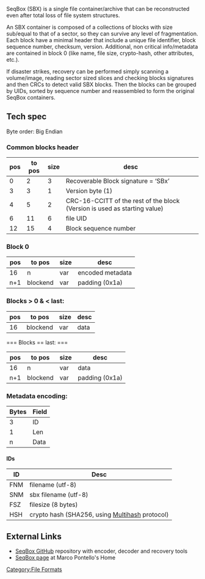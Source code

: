 SeqBox (SBX) is a single file container/archive that can be
reconstructed even after total loss of file system structures.

An SBX container is composed of a collections of blocks with size
sub/equal to that of a sector, so they can survive any level of
fragmentation. Each block have a minimal header that include a unique
file identifier, block sequence number, checksum, version. Additional,
non critical info/metadata are contained in block 0 (like name, file
size, crypto-hash, other attributes, etc.).

If disaster strikes, recovery can be performed simply scanning a
volume/image, reading sector sized slices and checking blocks signatures
and then CRCs to detect valid SBX blocks. Then the blocks can be grouped
by UIDs, sorted by sequence number and reassembled to form the original
SeqBox containers.

## Tech spec

Byte order: Big Endian

### Common blocks header

| pos | to pos | size | desc                                                                      |
|-----|--------|------|---------------------------------------------------------------------------|
| 0   | 2      | 3    | Recoverable Block signature = ‘SBx’                                       |
| 3   | 3      | 1    | Version byte (1)                                                          |
| 4   | 5      | 2    | CRC-16-CCITT of the rest of the block (Version is used as starting value) |
| 6   | 11     | 6    | file UID                                                                  |
| 12  | 15     | 4    | Block sequence number                                                     |

### Block 0

| pos | to pos   | size | desc             |
|-----|----------|------|------------------|
| 16  | n        | var  | encoded metadata |
| n+1 | blockend | var  | padding (0x1a)   |

### Blocks \> 0 & \< last:

| pos | to pos   | size | desc |
|-----|----------|------|------|
| 16  | blockend | var  | data |

=== Blocks == last: ===

| pos | to pos   | size | desc           |
|-----|----------|------|----------------|
| 16  | n        | var  | data           |
| n+1 | blockend | var  | padding (0x1a) |

### Metadata encoding:

| Bytes | Field |
|-------|-------|
| 3     | ID    |
| 1     | Len   |
| n     | Data  |

#### IDs

| ID  | Desc                                                                     |
|-----|--------------------------------------------------------------------------|
| FNM | filename (utf-8)                                                         |
| SNM | sbx filename (utf-8)                                                     |
| FSZ | filesize (8 bytes)                                                       |
| HSH | crypto hash (SHA256, using [Multihash](http://multiformats.io) protocol) |

## External Links

- [SeqBox GitHub](https://github.com/MarcoPon/SeqBox) repository with
  encoder, decoder and recovery tools
- [SeqBox page](http://mark0.net/soft-seqbox-e.html) at Marco Pontello's
  Home

[Category:File Formats](Category:File_Formats "wikilink")